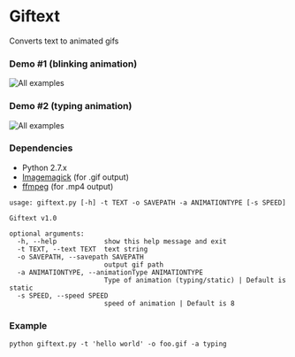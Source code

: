 # Giftext
Converts text to animated gifs


### Demo #1 (blinking animation)
![All examples](https://raw.githubusercontent.com/sauravtom/giftext/master/assets/r1.gif)  

### Demo #2 (typing animation)
![All examples](https://raw.githubusercontent.com/sauravtom/giftext/master/assets/hithchiker.gif)  


### Dependencies
* Python 2.7.x 
* [Imagemagick](https://www.imagemagick.org/) (for .gif output)
* [ffmpeg](https://www.ffmpeg.org/) (for .mp4 output)

```
usage: giftext.py [-h] -t TEXT -o SAVEPATH -a ANIMATIONTYPE [-s SPEED]

Giftext v1.0

optional arguments:
  -h, --help            show this help message and exit
  -t TEXT, --text TEXT  text string
  -o SAVEPATH, --savepath SAVEPATH
                        output gif path
  -a ANIMATIONTYPE, --animationType ANIMATIONTYPE
                        Type of animation (typing/static) | Default is static
  -s SPEED, --speed SPEED
                        speed of animation | Default is 8
```

### Example

```
python giftext.py -t 'hello world' -o foo.gif -a typing
```

